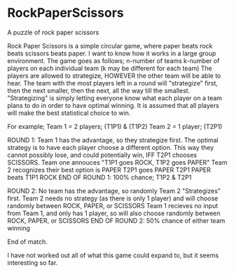 # RockPaperScissors
A puzzle of rock paper scissors

Rock Paper Scissors is a simple circular game, where paper beats rock beats scissors beats paper.  I want to know how it works in a large group environment.  The game goes as follows;
n-number of teams
k-number of players on each individual team (k may be different for each team)
The players are allowed to strategize, HOWEVER the other team will be able to hear.  The team with the most players left in a round will "strategize" first, then the next smaller, then the next, all the way till the smallest.  "Strategizing" is simply letting everyone know what each player on a team plans to do in order to have optimal winning.  It is assumed that all players will make the best statistical choice to win.

For example;
Team 1 = 2 players; (T1P1) & (T1P2)
Team 2 = 1 player;  (T2P1)

ROUND 1:
Team 1 has the advantage, so they strategize first.
The optimal strategy is to have each player choose a different option.  This way they cannot possibly lose, and could potentially win, IFF T2P1 chooses SCISSORS.
Team one annouces "T1P1 goes ROCK, T1P2 goes PAPER"
Team 2 recognizes their best option is PAPER
T2P1 goes PAPER
T2P1 PAPER beats T1P1 ROCK
END OF ROUND 1:
  100% chance; T1P2 & T2P1


ROUND 2:
No team has the advantage, so randomly Team 2 "Strategizes" first.
Team 2 needs no strategy (as there is only 1 player) and will choose randomly between ROCK, PAPER, or SCISSORS
Team 1 recieves no input from Team 1, and only has 1 player, so will also choose randomly between ROCK, PAPER, or SCISSORS
END OF ROUND 2:
50% chance of either team winning

End of match.


I have not worked out all of what this game could expand to, but it seems interesting so far.

